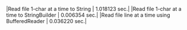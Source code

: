 |Read file 1-char at a time to String		|	1.018123 sec.|
|Read file 1-char at a time to StringBuilder	|	0.006354 sec.|
|Read file line at a time using BufferedReader	|	0.036220 sec.|